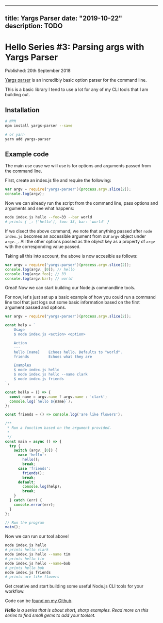
---
title: Yargs Parser
date: "2019-10-22"
description: TODO
---

# Hello Series #3: Parsing args with Yargs Parser

Published: 20th September 2018

[Yargs parser](https://github.com/yargs/yargs-parser) is an incredibly basic option parser for the command line.

This is a basic library I tend to use a lot for any of my CLI tools that I am building out.

## Installation

```bash
# NPM
npm install yargs-parser --save

# or yarn
yarn add yargs-parser
```

## Example code

The main use case we will use is for options and arguments passed from the command line.

First, create an index.js file and require the following:

```javascript
var argv = require('yargs-parser')(process.argv.slice(2));
console.log(argv);
```

Now we can already run the script from the command line, pass options and arguments and see what happens:

```bash
node index.js hello --foo=33 --bar world
# prints { _: ['hello'], foo: 33, bar: 'world' }
```

If we disect the above command, we note that anything passed after `node index.js` becomes an accessible argument from our `argv` object under `argv._`. All the other options passed as the object key as a property of `argv` with the corresponding value passed.

Taking all this into account, the above is now accesible as follows:

```javascript
var argv = require('yargs-parser')(process.argv.slice(2));
console.log(argv._[0]); // hello
console.log(argv.foo); // 33
console.log(argv.bar); // world
```

Great! Now we can start building our Node.js commandline tools.

For now, let's just set up a basic example of how you could run a command line tool that just logs out some basic information based on the first argument passed and options.

```javascript
var argv = require('yargs-parser')(process.argv.slice(2));

const help = `
    Usage
    $ node index.js <action> <option>

    Action
    ---
    hello [name]    Echoes hello. Defaults to "world".
    friends         Echoes what they are

    Examples
    $ node index.js hello
    $ node index.js hello --name clark
    $ node index.js friends
`;

const hello = () => {
  const name = argv.name ? argv.name : 'clark';
  console.log(`hello ${name}`);
};

const friends = () => console.log('are like flowers');

/**
 * Run a function based on the argument provided.
 *
 */
const main = async () => {
  try {
    switch (argv._[0]) {
      case 'hello':
        hello();
        break;
      case 'friends':
        friends();
        break;
      default:
        console.log(help);
        break;
    }
  } catch (err) {
    console.error(err);
  }
};

// Run the program
main();
```

Now we can run our tool above!

```bash
node index.js hello
# prints hello clark
node index.js hello --name tim
# prints hello tim
node index.js hello --name=bob
# prints hello bob
node index.js friends
# prints are like flowers
```

Get creative and start building some useful Node.js CLI tools for your workflow.

Code can be [found on my Github](https://github.com/okeeffed/hello-yargs).

_**Hello** is a series that is about short, sharp examples. Read more on this series to find small gems to add your toolset._

